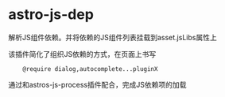 # astro-js-dep

解析JS组件依赖。并将依赖的JS组件列表挂载到asset.jsLibs属性上

该插件简化了组织JS依赖的方式，在页面上书写

```
    @require dialog,autocomplete...pluginX
```

通过和astros-js-process插件配合，完成JS依赖项的加载